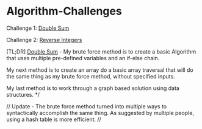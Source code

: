 # Algorithm-Challenges

<p>Challenge 1: <a href="https://github.com/chrishamlin98/Algorithm-Challenges/tree/master/Double%20Sum">Double Sum</a></p>
<p>Challenge 2: <a href="https://github.com/chrishamlin98/Algorithm-Challenges/tree/master/Reverse%20Integers">Reverse Integers</a></p>

[TL;DR]
<a href="https://github.com/chrishamlin98/Algorithm-Challenges/tree/master/Double%20Sum">Double Sum</a> - My brute force method is to create a basic Algorithm that uses multiple pre-defined variables and an if-else chain.

My next method is to create an array do a basic array traversal that will
do the same thing as my brute force method, without specified inputs.

My last method is to work through a graph based solution using data structures.
*/

// Update - The brute force method turned into multiple ways to syntactically
accomplish the same thing.  As suggested by multiple people, using a hash table
is more efficient. //

